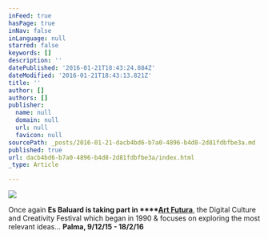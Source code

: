 ```yaml
---
inFeed: true
hasPage: true
inNav: false
inLanguage: null
starred: false
keywords: []
description: ''
datePublished: '2016-01-21T18:43:24.884Z'
dateModified: '2016-01-21T18:43:13.821Z'
title: ''
author: []
authors: []
publisher:
  name: null
  domain: null
  url: null
  favicon: null
sourcePath: _posts/2016-01-21-dacb4bd6-b7a0-4896-b4d8-2d81fdbfbe3a.md
published: true
url: dacb4bd6-b7a0-4896-b4d8-2d81fdbfbe3a/index.html
_type: Article

---
```

![](https://the-grid-user-content.s3-us-west-2.amazonaws.com/7c241b44-879a-4ea7-b2f7-553bad70cbac.jpg)

Once again **Es Baluard is taking part in ****[Art Futura][0]**, the Digital Culture and Creativity Festival which began in 1990 & focuses on exploring the most relevant ideas... **Palma, 9/12/15 - 18/2/16**

[0]: http://www.keeptakinthemed.com/artfutura-2015.html